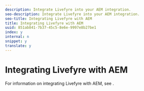 ```yaml
---
description: Integrate Livefyre into your AEM integration.
seo-description: Integrate Livefyre into your AEM integration.
seo-title: Integrating Livefyre with AEM
title: Integrating Livefyre with AEM
uuid: 851ab841-7b37-45c5-8e6e-9997e8b27be1
index: y
internal: n
snippet: y
translate: y
---
```


# Integrating Livefyre with AEM

For information on integrating Livefyre with AEM, see [](https://helpx.adobe.com/experience-manager/6-3/sites/administering/using/livefyre.html).
